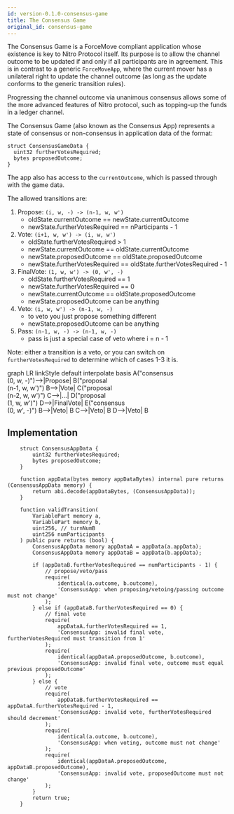 ```yaml
---
id: version-0.1.0-consensus-game
title: The Consensus Game
original_id: consensus-game
---
```


The Consensus Game is a ForceMove compliant application whose existence is key to Nitro Protocol itself. Its purpose is to allow the channel outcome to be updated if and only if all participants are in agreement. This is in contrast to a generic `ForceMoveApp`, where the current mover has a unilateral right to update the channel outcome (as long as the update conforms to the generic transition rules).

Progressing the channel outcome via unanimous consensus allows some of the more advanced features of Nitro protocol, such as topping-up the funds in a ledger channel.

The Consensus Game (also known as the Consensus App) represents a state of consensus or non-consensus in application data of the format:

```solidity
struct ConsensusGameData {
  uint32 furtherVotesRequired;
  bytes proposedOutcome;
}
```

The app also has access to the `currentOutcome`, which is passed through with the game data.

The allowed transitions are:

1. Propose: `(i, w, -) -> (n-1, w, w')`
   - oldState.currentOutcome == newState.currentOutcome
   - newState.furtherVotesRequired == nParticipants - 1
2. Vote: `(i+1, w, w') -> (i, w, w')`
   - oldState.furtherVotesRequired > 1
   - newState.currentOutcome == oldState.currentOutcome
   - newState.proposedOutcome == oldState.proposedOutcome
   - newState.furtherVotesRequired == oldState.furtherVotesRequired - 1
3. FinalVote: `(1, w, w') -> (0, w', -)`
   - oldState.furtherVotesRequired == 1
   - newState.furtherVotesRequired == 0
   - newState.currentOutcome == oldState.proposedOutcome
   - newState.proposedOutcome can be anything
4. Veto: `(i, w, w') -> (n-1, w, -)`
   - to veto you just propose something different
   - newState.proposedOutcome can be anything
5. Pass: `(n-1, w, -) -> (n-1, w, -)`
   - pass is just a special case of veto where i = n - 1

Note: either a transition is a veto, or you can switch on `furtherVotesRequired` to determine which of cases 1-3 it is.

<div class="mermaid">
graph LR
linkStyle default interpolate basis
   A("consensus <br /> (0, w, -)")-->|Propose| B("proposal <br /> (n-1, w, w')")
   B-->|Vote| C("proposal <br /> (n-2, w, w')")
   C-->|...| D("proposal <br /> (1, w, w')")
   D-->|FinalVote| E("consensus <br /> (0, w', -)")
   B-->|Veto| B
   C-->|Veto| B
   D-->|Veto| B
</div>

## Implementation

```solidity
    struct ConsensusAppData {
        uint32 furtherVotesRequired;
        bytes proposedOutcome;
    }

    function appData(bytes memory appDataBytes) internal pure returns (ConsensusAppData memory) {
        return abi.decode(appDataBytes, (ConsensusAppData));
    }

    function validTransition(
        VariablePart memory a,
        VariablePart memory b,
        uint256, // turnNumB
        uint256 numParticipants
    ) public pure returns (bool) {
        ConsensusAppData memory appDataA = appData(a.appData);
        ConsensusAppData memory appDataB = appData(b.appData);

        if (appDataB.furtherVotesRequired == numParticipants - 1) {
            // propose/veto/pass
            require(
                identical(a.outcome, b.outcome),
                'ConsensusApp: when proposing/vetoing/passing outcome must not change'
            );
        } else if (appDataB.furtherVotesRequired == 0) {
            // final vote
            require(
                appDataA.furtherVotesRequired == 1,
                'ConsensusApp: invalid final vote, furtherVotesRequired must transition from 1'
            );
            require(
                identical(appDataA.proposedOutcome, b.outcome),
                'ConsensusApp: invalid final vote, outcome must equal previous proposedOutcome'
            );
        } else {
            // vote
            require(
                appDataB.furtherVotesRequired == appDataA.furtherVotesRequired - 1,
                'ConsensusApp: invalid vote, furtherVotesRequired should decrement'
            );
            require(
                identical(a.outcome, b.outcome),
                'ConsensusApp: when voting, outcome must not change'
            );
            require(
                identical(appDataA.proposedOutcome, appDataB.proposedOutcome),
                'ConsensusApp: invalid vote, proposedOutcome must not change'
            );
        }
        return true;
    }
```
